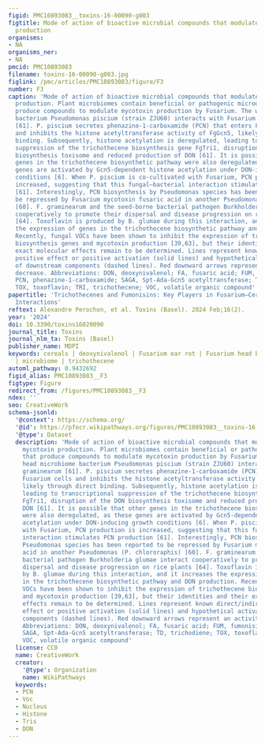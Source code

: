 ```yaml
---
figid: PMC10893083__toxins-16-00090-g003
figtitle: Mode of action of bioactive microbial compounds that modulate Fusarium mycotoxin
  production
organisms:
- NA
organisms_ner:
- NA
pmcid: PMC10893083
filename: toxins-16-00090-g003.jpg
figlink: /pmc/articles/PMC10893083/figure/F3
number: F3
caption: 'Mode of action of bioactive microbial compounds that modulate Fusarium mycotoxin
  production. Plant microbiomes contain beneficial or pathogenic microorganisms that
  produce compounds to modulate mycotoxin production by Fusarium. The wheat head microbiome
  bacterium Pseudomonas piscium (strain ZJU60) interacts with Fusarium graminearum
  [61]. P. piscium secretes phenazine-1-carboxamide (PCN) that enters Fusarium cells
  and inhibits the histone acetyltransferase activity of FgGcn5, likely through direct
  binding. Subsequently, histone acetylation is deregulated, leading to transcriptional
  suppression of the trichothecene biosynthesis gene FgTri1, disruption of the DON
  biosynthesis toxisome and reduced production of DON [61]. It is possible that other
  genes in the trichothecene biosynthetic pathway were also deregulated, as these
  genes are activated by Gcn5-dependent histone acetylation under DON-inducing growth
  conditions [6]. When P. piscium is co-cultivated with Fusarium, PCN production is
  increased, suggesting that this fungal–bacterial interaction stimulates PCN production
  [61]. Interestingly, PCN biosynthesis by Pseudomonas species has been reported to
  be repressed by Fusarium mycotoxin fusaric acid in another Pseudomonas (P. chlororaphis)
  [60]. F. graminearum and the seed-borne bacterial pathogen Burkholderia glumae interact
  cooperatively to promote their dispersal and disease progression on rice plants
  [64]. Toxoflavin is produced by B. glumae during this interaction, and it increases
  the expression of genes in the trichothecene biosynthetic pathway and DON production.
  Recently, fungal VOCs have been shown to inhibit the expression of trichothecene
  biosynthesis genes and mycotoxin production [39,63], but their identities and their
  exact molecular effects remain to be determined. Lines represent known direct/indirect
  positive effect or positive activation (solid lines) and hypothetical activation
  of downstream components (dashed lines). Red downward arrows represent an activity
  decrease. Abbreviations: DON, deoxynivalenol; FA, fusaric acid; FUM, fumonisin;
  PCN, phenazine-1-carboxamide; SAGA, Spt-Ada-Gcn5 acetyltransferase; TD, trichodiene;
  TOX, toxoflavin; TRI, trichothecene; VOC, volatile organic compound'
papertitle: 'Trichothecenes and Fumonisins: Key Players in Fusarium–Cereal Ecosystem
  Interactions'
reftext: Alexandre Perochon, et al. Toxins (Basel). 2024 Feb;16(2).
year: '2024'
doi: 10.3390/toxins16020090
journal_title: Toxins
journal_nlm_ta: Toxins (Basel)
publisher_name: MDPI
keywords: cereals | deoxynivalenol | Fusarium ear rot | Fusarium head blight | insects
  | microbiome | trichothecene
automl_pathway: 0.9432692
figid_alias: PMC10893083__F3
figtype: Figure
redirect_from: /figures/PMC10893083__F3
ndex: ''
seo: CreativeWork
schema-jsonld:
  '@context': https://schema.org/
  '@id': https://pfocr.wikipathways.org/figures/PMC10893083__toxins-16-00090-g003.html
  '@type': Dataset
  description: 'Mode of action of bioactive microbial compounds that modulate Fusarium
    mycotoxin production. Plant microbiomes contain beneficial or pathogenic microorganisms
    that produce compounds to modulate mycotoxin production by Fusarium. The wheat
    head microbiome bacterium Pseudomonas piscium (strain ZJU60) interacts with Fusarium
    graminearum [61]. P. piscium secretes phenazine-1-carboxamide (PCN) that enters
    Fusarium cells and inhibits the histone acetyltransferase activity of FgGcn5,
    likely through direct binding. Subsequently, histone acetylation is deregulated,
    leading to transcriptional suppression of the trichothecene biosynthesis gene
    FgTri1, disruption of the DON biosynthesis toxisome and reduced production of
    DON [61]. It is possible that other genes in the trichothecene biosynthetic pathway
    were also deregulated, as these genes are activated by Gcn5-dependent histone
    acetylation under DON-inducing growth conditions [6]. When P. piscium is co-cultivated
    with Fusarium, PCN production is increased, suggesting that this fungal–bacterial
    interaction stimulates PCN production [61]. Interestingly, PCN biosynthesis by
    Pseudomonas species has been reported to be repressed by Fusarium mycotoxin fusaric
    acid in another Pseudomonas (P. chlororaphis) [60]. F. graminearum and the seed-borne
    bacterial pathogen Burkholderia glumae interact cooperatively to promote their
    dispersal and disease progression on rice plants [64]. Toxoflavin is produced
    by B. glumae during this interaction, and it increases the expression of genes
    in the trichothecene biosynthetic pathway and DON production. Recently, fungal
    VOCs have been shown to inhibit the expression of trichothecene biosynthesis genes
    and mycotoxin production [39,63], but their identities and their exact molecular
    effects remain to be determined. Lines represent known direct/indirect positive
    effect or positive activation (solid lines) and hypothetical activation of downstream
    components (dashed lines). Red downward arrows represent an activity decrease.
    Abbreviations: DON, deoxynivalenol; FA, fusaric acid; FUM, fumonisin; PCN, phenazine-1-carboxamide;
    SAGA, Spt-Ada-Gcn5 acetyltransferase; TD, trichodiene; TOX, toxoflavin; TRI, trichothecene;
    VOC, volatile organic compound'
  license: CC0
  name: CreativeWork
  creator:
    '@type': Organization
    name: WikiPathways
  keywords:
  - PCN
  - Voc
  - Nucleus
  - Histone
  - Tris
  - DON
---
```

